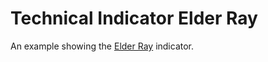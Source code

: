 # Technical Indicator Elder Ray
An example showing the [Elder Ray](https://www.investopedia.com/terms/e/elderray.asp) indicator.
